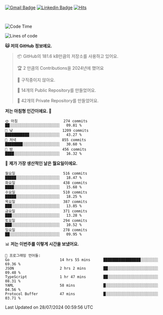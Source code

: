 [![Gmail Badge](https://img.shields.io/badge/-725psh@gmail.com-c14438?style=flat&logo=Gmail&logoColor=white&link=mailto:725psh@gmail.com)](mailto:725psh@gmail.com) 
[![Linkedin Badge](https://img.shields.io/badge/-soohanpark-0072b1?style=flat&logo=Linkedin&logoColor=white&link=https://www.linkedin.com/in/soohanpark/)](https://www.linkedin.com/in/soohanpark/) 
[![Hits](https://hits.seeyoufarm.com/api/count/incr/badge.svg?url=https%3A%2F%2Fgithub.com%2FSoohan-Park&count_bg=%23000000&title_bg=%23828282&icon=gradle.svg&icon_color=%23FFFFFF&title=Visited&edge_flat=false)](https://hits.seeyoufarm.com)  

<br />

<!--START_SECTION:waka-->
![Code Time](http://img.shields.io/badge/Code%20Time-1%2C938%20hrs%2028%20mins-blue)

![Lines of code](https://img.shields.io/badge/%EC%A0%80%EB%8A%94%20%EC%97%AC%ED%83%9C%EA%B9%8C%EC%A7%80%20-6.2%20million%20%EC%A4%84%EC%9D%98%20%EC%BD%94%EB%93%9C%EB%A5%BC%20%EC%9E%91%EC%84%B1%ED%96%88%EC%96%B4%EC%9A%94.-blue)

**🐱 저의 GitHub 정보에요.** 

> 📦 GitHub의 181.6 kB만큼의 저장소를 사용하고 있어요. 
 > 
> 🏆 2 만큼의 Contributions을 2024년에 했어요
 > 
> 🚫 구직중이지 않아요.
 > 
> 📜 14개의 Public Repository를 만들었어요. 
 > 
> 🔑 42개의 Private Repository를 만들었어요. 
 > 
**저는 아침형 인간이에요. 🐤** 

```text
🌞 아침                     274 commits         ██░░░░░░░░░░░░░░░░░░░░░░░   09.81 % 
🌆 낮　                     1209 commits        ███████████░░░░░░░░░░░░░░   43.27 % 
🌃 저녁                     855 commits         ████████░░░░░░░░░░░░░░░░░   30.60 % 
🌙 밤　                     456 commits         ████░░░░░░░░░░░░░░░░░░░░░   16.32 % 
```
📅 **제가 가장 생산적인 날은 월요일이에요.** 

```text
월요일                      516 commits         █████░░░░░░░░░░░░░░░░░░░░   18.47 % 
화요일                      438 commits         ████░░░░░░░░░░░░░░░░░░░░░   15.68 % 
수요일                      510 commits         █████░░░░░░░░░░░░░░░░░░░░   18.25 % 
목요일                      387 commits         ███░░░░░░░░░░░░░░░░░░░░░░   13.85 % 
금요일                      371 commits         ███░░░░░░░░░░░░░░░░░░░░░░   13.28 % 
토요일                      294 commits         ███░░░░░░░░░░░░░░░░░░░░░░   10.52 % 
일요일                      278 commits         ██░░░░░░░░░░░░░░░░░░░░░░░   09.95 % 
```


📊 **저는 이번주를 이렇게 시간을 보냈어요.** 

```text
💬 프로그래밍 언어들: 
Go                       14 hrs 55 mins      █████████████████░░░░░░░░   69.36 % 
JSON                     2 hrs 2 mins        ██░░░░░░░░░░░░░░░░░░░░░░░   09.48 % 
TypeScript               1 hr 47 mins        ██░░░░░░░░░░░░░░░░░░░░░░░   08.31 % 
YAML                     58 mins             █░░░░░░░░░░░░░░░░░░░░░░░░   04.56 % 
Protocol Buffer          47 mins             █░░░░░░░░░░░░░░░░░░░░░░░░   03.71 % 
```


 Last Updated on 28/07/2024 00:59:56 UTC
<!--END_SECTION:waka-->
